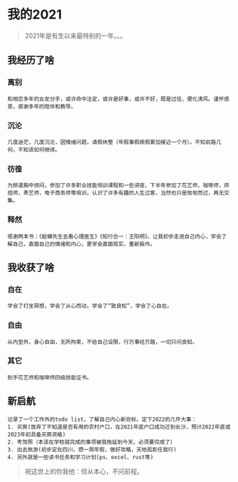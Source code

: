 # 我的2021

> 2021年是有生以来最特别的一年。。。

## 我经历了啥

### 离别

```
和相恋多年的女友分手，或许命中注定，或许是好事，或许不好，既是过往，便化清风。谨怀感恩，感谢多年的陪伴和教导。
```

### 沉沦

```
几度迷茫，几度沉沦，因情绪问题，请假休整（年假事假病假累加接近一个月）。不知前路几何，不知该如何继续。
```

### 彷徨

```
为排遣胸中烦闷，参加了许多职业技能培训课程和一些讲座，下半年参加了花艺师，咖啡师，烘焙师，茶艺师，电子商务师等培训，认识了许多有趣的人生过客，当然也只是匆匆而过，再无交集。
```

### 释然

```
感谢两本书：《蛤蟆先生去看心理医生》《知行合一：王阳明》，让我初步走进自己内心，学会了解自己，直面自己的情绪和内心，更学会直面现实，重新振作。
```


## 我收获了啥

### 自在

```
学会了打坐冥想，学会了从心而动，学会了“致良知”，学会了心自在。
```

### 自由

```
从内至外，身心自由，无所拘束，不给自己设限，行万事经万路，一切只问良知。
```

### 其它

```
到手花艺师和咖啡师四级技能证书。
```

## 新启航

```
记录了一个工作外的todo list，了解自己内心新目标，定下2022的几件大事：
1. 买房(放弃了不知道是否有用的农村户口，在2021年底户口成功迁到长沙，预计2022年底或2023年初具备买房资格)
2. 考驾照（本该在学校就完成的事项被我拖延到今天，必须要完成了）
3. 出去旅游(初步定在四川，攒一周年假，做好攻略，天地孤影任我行)
4. 另外就是一些读书任务和学习计划(ps、excel、rust等)
```

> 祝这世上的你我他：但从本心，不问前程。


